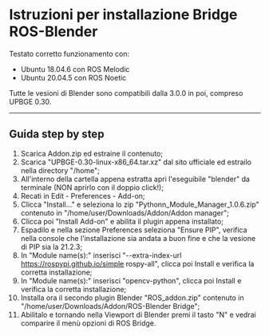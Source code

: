 # Istruzioni per installazione Bridge ROS-Blender
Testato corretto funzionamento con:
- Ubuntu 18.04.6 con ROS Melodic
- Ubuntu 20.04.5 con ROS Noetic

Tutte le vesioni di Blender sono compatibili dalla 3.0.0 in poi, compreso UPBGE 0.30.
***

## Guida step by step 
1. Scarica Addon.zip ed estraine il contenuto;
2. Scarica "UPBGE-0.30-linux-x86_64.tar.xz" dal sito ufficiale ed estrailo nella directory "/home";
3. All'interno della cartella appena estratta apri l'eseguibile "blender" da terminale (NON aprirlo con il doppio click!);
4. Recati in Edit - Preferences - Add-on;
5. Clicca "Install..." e seleziona lo zip "Pythonn_Module_Manager_1.0.6.zip" contenuto in "/home/user/Downloads/Addon/Addon manager";
6. Clicca poi "Install Add-on" e abilita il plugin appena installato;
7. Espadilo e nella sezione Preferences seleziona "Ensure PIP", verifica nella console che l'installazione sia andata a buon fine e che la vesione di PIP sia la 21.2.3;
8. In "Module name(s):" inserisci "--extra-index-url https://rospypi.github.io/simple rospy-all", clicca poi Install e verifica la corretta installazione;
9. In "Module name(s):" inserisci "opencv-python", clicca poi Install e verifica la corretta installazione;
10. Installa ora il secondo plugin Blender "ROS_addon.zip" contenuto in "/home/user/Downloads/Addon/ROS-Blender Bridge";
11. Abilitalo e tornando nella Viewport di Blender premi il tasto "N" e vedrai comparire il menù opzioni di ROS Bridge.
